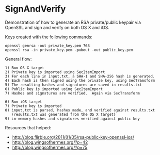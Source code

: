 SignAndVerify
=============

Demonstration of how to generate an RSA private/public keypair via OpenSSL and sign and verify on both OS X and iOS.

Keys created with the following commands:

    openssl genrsa -out private_key.pem 768
    openssl rsa -in private_key.pem -pubout -out public_key.pem

General flow:

    1) Run OS X target
    2) Private key is imported using SecItemImport
    3) For each line in input.txt, a SHA-1 and SHA-256 hash is generated.  
    4) Each hash is then signed using the private key, using SecTransform
    5) The resulting hashes and signatures are saved in results.txt
    6) Public key is imported using SecItemImport
    7) Hashes and signatures are verified.  Again via SecTransform
    
    6) Run iOS target
    7) Private key is imported
    8) input.txt is parsed, hashes made, and verified against results.txt
       (results.txt was generated from the OS X target)
    9) in-memory hashes and signatures verified against public key
  
Resources that helped:

- http://blog.flirble.org/2011/01/05/rsa-public-key-openssl-ios/
- http://blog.wingsofhermes.org/?p=42
- http://blog.wingsofhermes.org/?p=75
